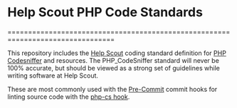 # Help Scout PHP Code Standards
================================================================================
>

This repository includes the [Help Scout][dev] coding standard definition for [PHP Codesniffer][phpcs] and resources. The PHP_CodeSniffer standard will never be 100% accurate, but should be viewed as a strong set of guidelines while writing software at Help Scout.

These are most commonly used with the [Pre-Commit][pre-commit] commit hooks for linting source code with the [php-cs hook][php-cs].

[dev]: http://developer.helpscout.net/
[phpcs]: http://pear.php.net/PHP_CodeSniffer
[pre-commit]: http://pre-commit.com/
[php-cs]: https://github.com/hootsuite/pre-commit-php#php-cs